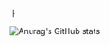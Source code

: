 ㅏ

![Anurag's GitHub stats](https://github-readme-stats.vercel.app/api?username=redcoin96&show_icons=true&theme=radical)





